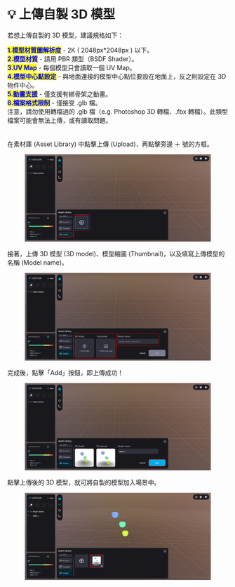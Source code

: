 # 💡 上傳自製 3D 模型

若想上傳自製的 3D 模型，建議規格如下：

<mark style="color:blue;">**1.模型材質圖解析度**</mark> -  2K ( 2048px\*2048px ) 以下。\
<mark style="color:blue;">**2.模型材質**</mark> - 請用 PBR 類型（BSDF Shader）。\
<mark style="color:blue;">**3.UV Map**</mark> - 每個模型只會讀取一個 UV Map。\
<mark style="color:blue;">**4.模型中心點設定**</mark> - 與地面連接的模型中心點位要設在地面上，反之則設定在 3D 物件中心。\
<mark style="color:blue;">**5.動畫支援**</mark> - 僅支援有綁骨架之動畫。\
<mark style="color:blue;">**6.檔案格式限制**</mark> - 僅接受 .glb 檔。\
注意，請勿使用轉檔過的 .glb 檔（e.g. Photoshop 3D 轉檔、.fbx 轉檔）。此類型檔案可能會無法上傳，或有讀取問題。\
\
\
在素材庫 (Asset Library) 中點擊上傳 (Upload)，再點擊旁邊 ＋ 號的方框。

<figure><img src="../../../.gitbook/assets/Frame 108 (1).png" alt=""><figcaption></figcaption></figure>



接著，上傳 3D 模型 (3D model)、模型縮圖 (Thumbnail)，以及填寫上傳模型的名稱 (Model name)。

<figure><img src="../../../.gitbook/assets/Frame 109.png" alt=""><figcaption></figcaption></figure>



完成後，點擊「Add」按鈕，即上傳成功！

<figure><img src="../../../.gitbook/assets/Frame 110.png" alt=""><figcaption></figcaption></figure>



點擊上傳後的 3D 模型，就可將自製的模型加入場景中。

<figure><img src="../../../.gitbook/assets/Frame 111.png" alt=""><figcaption></figcaption></figure>
